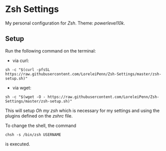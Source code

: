 # Zsh Settings
My personal configuration for _Zsh_. Theme: _powerlevel10k_.

## Setup
Run the following command on the terminal:
- via curl:
```shell
sh -c "$(curl -pfsSL https://raw.githubusercontent.com/LoreleiPenn/Zsh-Settings/master/zsh-setup.sh)"
```
- via wget:
```shell
sh -c "$(wget -O - https://raw.githubusercontent.com/LoreleiPenn/Zsh-Settings/master/zsh-setup.sh)"
```
This will setup _Oh my zsh_ which is necessary for my settings and using the plugins defined on the _zshrc_ file.

To change the shell, the command
```shell
chsh -s /bin/zsh USERNAME
```
is executed.
